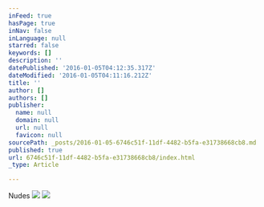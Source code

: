 ```yaml
---
inFeed: true
hasPage: true
inNav: false
inLanguage: null
starred: false
keywords: []
description: ''
datePublished: '2016-01-05T04:12:35.317Z'
dateModified: '2016-01-05T04:11:16.212Z'
title: ''
author: []
authors: []
publisher:
  name: null
  domain: null
  url: null
  favicon: null
sourcePath: _posts/2016-01-05-6746c51f-11df-4482-b5fa-e31738668cb8.md
published: true
url: 6746c51f-11df-4482-b5fa-e31738668cb8/index.html
_type: Article

---
```

Nudes
![](https://the-grid-user-content.s3-us-west-2.amazonaws.com/0829086e-e241-446e-8841-4400718d75f4.jpg)
![](https://the-grid-user-content.s3-us-west-2.amazonaws.com/b47dc441-bee7-4b2d-8f98-283ed2f5c630.jpg)